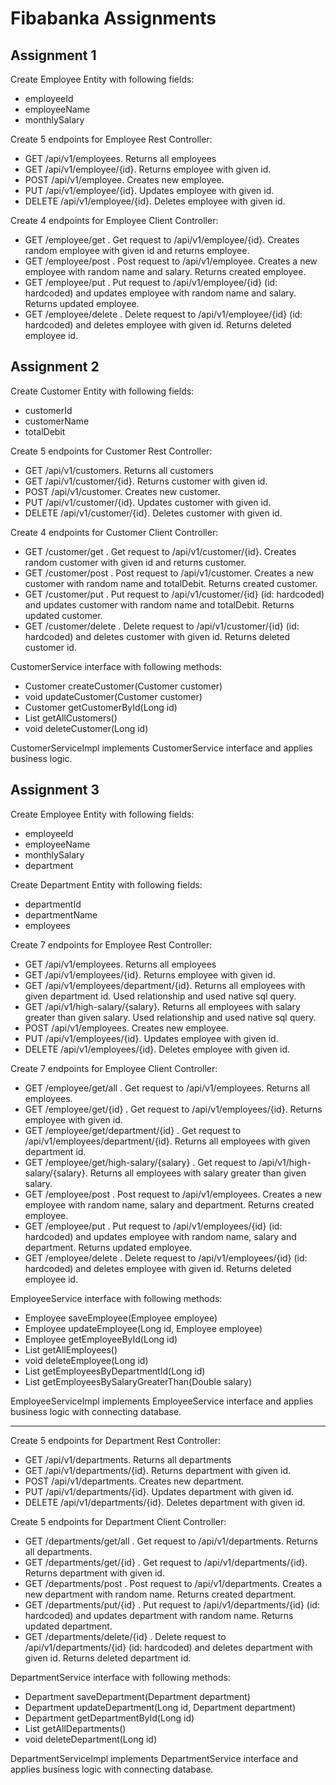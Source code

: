 # Fibabanka Assignments

## Assignment 1

Create Employee Entity with following fields:
- employeeId
- employeeName
- monthlySalary

Create 5 endpoints for Employee Rest Controller:
- GET /api/v1/employees. Returns all employees
- GET /api/v1/employee/{id}. Returns employee with given id.
- POST /api/v1/employee. Creates new employee.
- PUT /api/v1/employee/{id}. Updates employee with given id.
- DELETE /api/v1/employee/{id}. Deletes employee with given id.

Create 4 endpoints for Employee Client Controller:
- GET /employee/get . Get request to /api/v1/employee/{id}. Creates random employee with given id and returns employee.
- GET /employee/post . Post request to /api/v1/employee. Creates a new employee with random name and salary. Returns created employee.
- GET /employee/put . Put request to /api/v1/employee/{id} (id: hardcoded) and updates employee with random name and salary. Returns updated employee.
- GET /employee/delete . Delete request to /api/v1/employee/{id} (id: hardcoded) and deletes employee with given id. Returns deleted employee id.

## Assignment 2

Create Customer Entity with following fields:
- customerId
- customerName
- totalDebit

Create 5 endpoints for Customer Rest Controller:
- GET /api/v1/customers. Returns all customers
- GET /api/v1/customer/{id}. Returns customer with given id.
- POST /api/v1/customer. Creates new customer.
- PUT /api/v1/customer/{id}. Updates customer with given id.
- DELETE /api/v1/customer/{id}. Deletes customer with given id.

Create 4 endpoints for Customer Client Controller:
- GET /customer/get . Get request to /api/v1/customer/{id}. Creates random customer with given id and returns customer.
- GET /customer/post . Post request to /api/v1/customer. Creates a new customer with random name and totalDebit. Returns created customer.
- GET /customer/put . Put request to /api/v1/customer/{id} (id: hardcoded) and updates customer with random name and totalDebit. Returns updated customer.
- GET /customer/delete . Delete request to /api/v1/customer/{id} (id: hardcoded) and deletes customer with given id. Returns deleted customer id.

CustomerService interface with following methods:
- Customer createCustomer(Customer customer)
- void updateCustomer(Customer customer)
- Customer getCustomerById(Long id)
- List<Customer> getAllCustomers()
- void deleteCustomer(Long id)

CustomerServiceImpl implements CustomerService interface and applies business logic.

## Assignment 3

Create Employee Entity with following fields:
- employeeId
- employeeName
- monthlySalary
- department


Create Department Entity with following fields:
- departmentId
- departmentName
- employees

Create 7 endpoints for Employee Rest Controller:
- GET /api/v1/employees. Returns all employees
- GET /api/v1/employees/{id}. Returns employee with given id.
- GET /api/v1/employees/department/{id}. Returns all employees with given department id. Used relationship and used native sql query.
- GET /api/v1/high-salary/{salary}. Returns all employees with salary greater than given salary. Used relationship and used native sql query.
- POST /api/v1/employees. Creates new employee.
- PUT /api/v1/employees/{id}. Updates employee with given id.
- DELETE /api/v1/employees/{id}. Deletes employee with given id.

Create 7 endpoints for Employee Client Controller:
- GET /employee/get/all . Get request to /api/v1/employees. Returns all employees.
- GET /employee/get/{id} . Get request to /api/v1/employees/{id}. Returns employee with given id.
- GET /employee/get/department/{id} . Get request to /api/v1/employees/department/{id}. Returns all employees with given department id.
- GET /employee/get/high-salary/{salary} . Get request to /api/v1/high-salary/{salary}. Returns all employees with salary greater than given salary.
- GET /employee/post . Post request to /api/v1/employees. Creates a new employee with random name, salary and department. Returns created employee.
- GET /employee/put . Put request to /api/v1/employees/{id} (id: hardcoded) and updates employee with random name, salary and department. Returns updated employee.
- GET /employee/delete . Delete request to /api/v1/employees/{id} (id: hardcoded) and deletes employee with given id. Returns deleted employee id.

EmployeeService interface with following methods:
- Employee saveEmployee(Employee employee)
- Employee updateEmployee(Long id, Employee employee)
- Employee getEmployeeById(Long id)
- List<Employee> getAllEmployees()
- void deleteEmployee(Long id)
- List<Employee> getEmployeesByDepartmentId(Long id)
- List<Employee> getEmployeesBySalaryGreaterThan(Double salary)

EmployeeServiceImpl implements EmployeeService interface and applies business logic with connecting database.

----------------------------------------------------------------------------------------------------------------------------------------------------------------------------------------------

Create 5 endpoints for Department Rest Controller:
- GET /api/v1/departments. Returns all departments
- GET /api/v1/departments/{id}. Returns department with given id.
- POST /api/v1/departments. Creates new department.
- PUT /api/v1/departments/{id}. Updates department with given id.
- DELETE /api/v1/departments/{id}. Deletes department with given id.

Create 5 endpoints for Department Client Controller:
- GET /departments/get/all . Get request to /api/v1/departments. Returns all departments.
- GET /departments/get/{id} . Get request to /api/v1/departments/{id}. Returns department with given id.
- GET /departments/post . Post request to /api/v1/departments. Creates a new department with random name. Returns created department.
- GET /departments/put/{id} . Put request to /api/v1/departments/{id} (id: hardcoded) and updates department with random name. Returns updated department.
- GET /departments/delete/{id} . Delete request to /api/v1/departments/{id} (id: hardcoded) and deletes department with given id. Returns deleted department id.

DepartmentService interface with following methods:
- Department saveDepartment(Department department)
- Department updateDepartment(Long id, Department department)
- Department getDepartmentById(Long id)
- List<Department> getAllDepartments()
- void deleteDepartment(Long id)

DepartmentServiceImpl implements DepartmentService interface and applies business logic with connecting database.